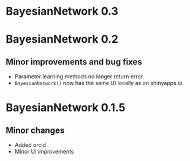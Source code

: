 # BayesianNetwork 0.3

# BayesianNetwork 0.2

## Minor improvements and bug fixes

* Parameter learning methods no longer return error.
* `BayesianNetwork()` now has the same UI locally as on shinyapps.io.

# BayesianNetwork 0.1.5

## Minor changes
* Added orcid
* Minor UI improvements

